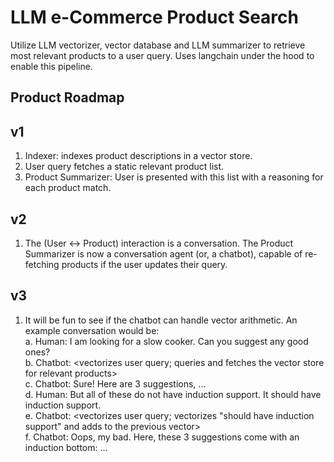 # LLM e-Commerce Product Search
Utilize LLM vectorizer, vector database and LLM summarizer to retrieve most relevant products to a user query.
Uses langchain under the hood to enable this pipeline.

## Product Roadmap

## v1

1. Indexer: indexes product descriptions in a vector store.
2. User query fetches a static relevant product list.
3. Product Summarizer: User is presented with this list with a reasoning for each product match.

## v2

1. The (User <-> Product) interaction is a conversation. The Product Summarizer is now a conversation agent (or, a chatbot), capable of re-fetching products if the user updates their query.

## v3

1. It will be fun to see if the chatbot can handle vector arithmetic. An example conversation would be:  
  a. Human: I am looking for a slow cooker. Can you suggest any good ones?  
  b. Chatbot: <vectorizes user query; queries and fetches the vector store for relevant products>  
  c. Chatbot: Sure! Here are 3 suggestions, ...  
  d. Human: But all of these do not have induction support. It should have induction support.  
  e. Chatbot: <vectorizes user query; vectorizes "should have induction support" and adds to the previous vector>  
  f. Chatbot: Oops, my bad. Here, these 3 suggestions come with an induction bottom: ...  